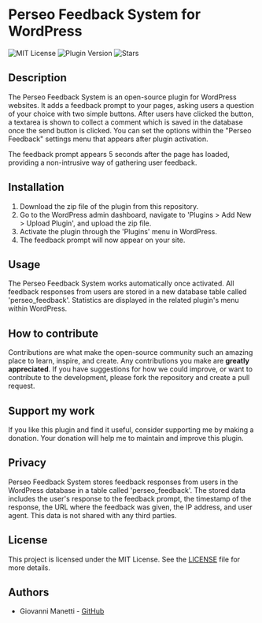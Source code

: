 # Perseo Feedback System for WordPress

![MIT License](https://img.shields.io/badge/license-MIT-green)
![Plugin Version](https://img.shields.io/badge/version-1.1-blue)
![Stars](https://img.shields.io/github/stars/giovannimanetti11/perseo-feedback-system?style=social)

## Description

The Perseo Feedback System is an open-source plugin for WordPress websites. It adds a feedback prompt to your pages, asking users a question of your choice with two simple buttons. After users have clicked the button, a textarea is shown to collect a comment which is saved in the database once the send button is clicked.
You can set the options within the "Perseo Feedback" settings menu that appears after plugin activation.

The feedback prompt appears 5 seconds after the page has loaded, providing a non-intrusive way of gathering user feedback.

## Installation

1. Download the zip file of the plugin from this repository.
2. Go to the WordPress admin dashboard, navigate to 'Plugins > Add New > Upload Plugin', and upload the zip file.
3. Activate the plugin through the 'Plugins' menu in WordPress.
4. The feedback prompt will now appear on your site.

## Usage

The Perseo Feedback System works automatically once activated. All feedback responses from users are stored in a new database table called 'perseo_feedback'.
Statistics are displayed in the related plugin's menu within WordPress.

## How to contribute

Contributions are what make the open-source community such an amazing place to learn, inspire, and create. Any contributions you make are **greatly appreciated**. If you have suggestions for how we could improve, or want to contribute to the development, please fork the repository and create a pull request.

## Support my work

If you like this plugin and find it useful, consider supporting me by making a donation. Your donation will help me to maintain and improve this plugin.

## Privacy

Perseo Feedback System stores feedback responses from users in the WordPress database in a table called 'perseo_feedback'. The stored data includes the user's response to the feedback prompt, the timestamp of the response, the URL where the feedback was given, the IP address, and user agent. This data is not shared with any third parties.

## License

This project is licensed under the MIT License. See the [LICENSE](LICENSE) file for more details.

## Authors

- Giovanni Manetti - [GitHub](https://github.com/giovannimanetti11)
